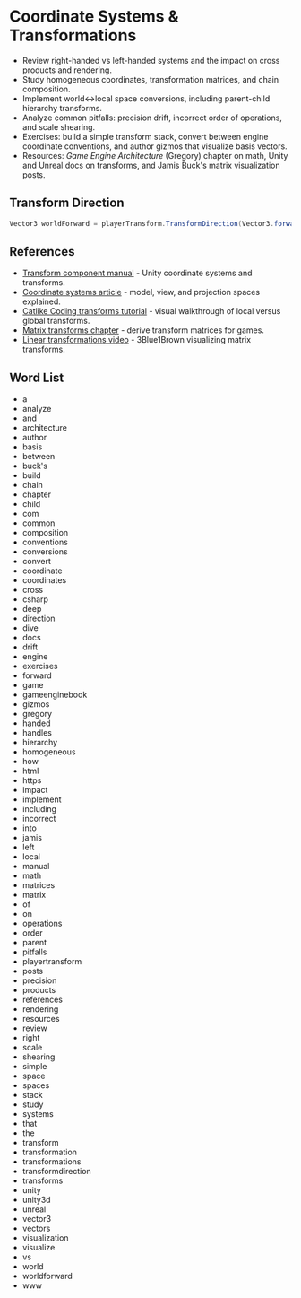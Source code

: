 # Coordinate Systems & Transformations
- Review right-handed vs left-handed systems and the impact on cross products and rendering.
- Study homogeneous coordinates, transformation matrices, and chain composition.
- Implement world↔local space conversions, including parent-child hierarchy transforms.
- Analyze common pitfalls: precision drift, incorrect order of operations, and scale shearing.
- Exercises: build a simple transform stack, convert between engine coordinate conventions, and author gizmos that visualize basis vectors.
- Resources: *Game Engine Architecture* (Gregory) chapter on math, Unity and Unreal docs on transforms, and Jamis Buck's matrix visualization posts.

## Transform Direction
```csharp
Vector3 worldForward = playerTransform.TransformDirection(Vector3.forward);
```






## References
- [Transform component manual](https://docs.unity3d.com/Manual/class-Transform.html) - Unity coordinate systems and transforms.
- [Coordinate systems article](https://learnopengl.com/Getting-started/Coordinate-Systems) - model, view, and projection spaces explained.
- [Catlike Coding transforms tutorial](https://catlikecoding.com/unity/tutorials/basics/transforms/) - visual walkthrough of local versus global transforms.
- [Matrix transforms chapter](https://gamemath.com/book/matrix_transform.html) - derive transform matrices for games.
- [Linear transformations video](https://www.youtube.com/watch?v=kYB8IZa5AuE) - 3Blue1Brown visualizing matrix transforms.
## Word List
- a
- analyze
- and
- architecture
- author
- basis
- between
- buck's
- build
- chain
- chapter
- child
- com
- common
- composition
- conventions
- conversions
- convert
- coordinate
- coordinates
- cross
- csharp
- deep
- direction
- dive
- docs
- drift
- engine
- exercises
- forward
- game
- gameenginebook
- gizmos
- gregory
- handed
- handles
- hierarchy
- homogeneous
- how
- html
- https
- impact
- implement
- including
- incorrect
- into
- jamis
- left
- local
- manual
- math
- matrices
- matrix
- of
- on
- operations
- order
- parent
- pitfalls
- playertransform
- posts
- precision
- products
- references
- rendering
- resources
- review
- right
- scale
- shearing
- simple
- space
- spaces
- stack
- study
- systems
- that
- the
- transform
- transformation
- transformations
- transformdirection
- transforms
- unity
- unity3d
- unreal
- vector3
- vectors
- visualization
- visualize
- vs
- world
- worldforward
- www

